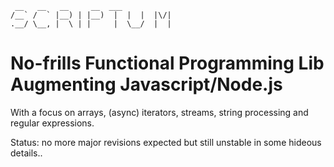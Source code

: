 ```
 __   __   __     __  ___            
/__` /  ` |__) | |__)  |  |  |  |\/| 
.__/ \__, |  \ | |     |  \__/  |  | 
```                                   


# No-frills Functional Programming Lib Augmenting Javascript/Node.js

With a focus on arrays, (async) iterators, streams, string processing and regular expressions.

Status: no more major revisions expected but still unstable in some hideous details..
